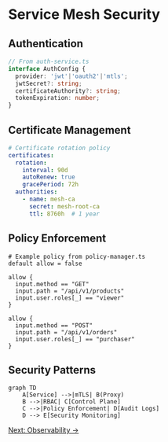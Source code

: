 # Service Mesh Security

## Authentication
```ts
// From auth-service.ts
interface AuthConfig {
  provider: 'jwt'|'oauth2'|'mtls';
  jwtSecret?: string;
  certificateAuthority?: string;
  tokenExpiration: number;
}
```

## Certificate Management
```yaml
# Certificate rotation policy
certificates:
  rotation:
    interval: 90d
    autoRenew: true
    gracePeriod: 72h
  authorities:
    - name: mesh-ca
      secret: mesh-root-ca
      ttl: 8760h  # 1 year
```

## Policy Enforcement
```rego
# Example policy from policy-manager.ts
default allow = false

allow {
  input.method == "GET"
  input.path = "/api/v1/products"
  input.user.roles[_] == "viewer"
}

allow {
  input.method == "POST"
  input.path = "/api/v1/orders"
  input.user.roles[_] == "purchaser"
}
```

## Security Patterns
```mermaid
graph TD
    A[Service] -->|mTLS| B(Proxy)
    B -->|RBAC| C[Control Plane]
    C -->|Policy Enforcement| D[Audit Logs]
    D --> E[Security Monitoring]
```

[Next: Observability →](../observability/telemetry-guide.md)